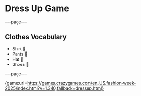 # Dress Up Game

---page---

## Clothes Vocabulary
- Shirt 👕  
- Pants 👖  
- Hat 🎩  
- Shoes 👟

---page---

{game:url=https://games.crazygames.com/en_US/fashion-week-2025/index.html?v=1.340,fallback=dressup.html}

